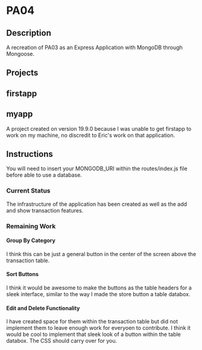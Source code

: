 # PA04

## Description
A recreation of PA03 as an Express Application with MongoDB through Mongoose.

## Projects

## firstapp

## myapp
A project created on version 19.9.0 because I was unable to get firstapp to work on my machine, no discredit to Eric's work on that application. 

## Instructions
You will need to insert your MONGODB_URI within the routes/index.js file before able to use a database.

### Current Status
The infrastructure of the application has been created as well as the add and show transaction features. 

### Remaining Work
#### Group By Category
I think this can be just a general button in the center of the screen above the transaction table.
#### Sort Buttons
I think it would be awesome to make the buttons as the table headers for a sleek interface, similar to the way I made the store button a table databox.
#### Edit and Delete Functionality
I have created space for them within the transaction table but did not implement them to leave enough work for everyoen to contribute. I think it would be cool to implement that sleek look of a button within the table databox. The CSS should carry over for you.
